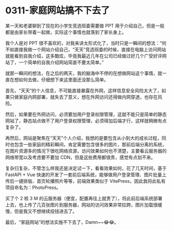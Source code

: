 # 0311-家庭网站搞不下去了

某一天和老婆聊到了现在的小学生竞选班委需要做 PPT 用于介绍自己，但是一般都是由家长带着一起做，实际这个事情也就落到了家长身上。

我个人是对 PPT 很不喜欢的，对我来讲太形式化了，当时只是一瞬间的想法：“何不如直接我做一个网站介绍自己，“天天”竞选班委的时候，直接在电脑上访问网站就能看到自我介绍，这多酷炫，毕竟我最近几年在公司已经做过好几个广受好评网站了，一个简单的自我介绍网站简直不要太简单。”

就那一瞬间的想法，在之后的两天，我的脑海中不停的在想做网站这个事情，就一直在想如何去做，仔细想下来这里面还没那么简单。

首先，“天天”的个人信息，不可能直接暴露在外网，这样信息安全风险太大了，如果只做家庭内网部署，就失去了意义，想在外网访问还得做内网穿透，也存在风险。

然后，如果要在外网访问，必须要加用户登录权限管理，这就不能只是简单的静态网站了，静态站点做不了用户登录权限管理，必须得加后端才行，这样就稍微有点复杂了。

再然后，网站是聚焦在“天天”个人介绍，我想的是要包含从小到大的成长过程，同时也包含一些家庭的精彩瞬间，肯定需要包含很多的图片，那前后端分离的系统，在图片资源多的情况下很吃网络资源，访问效果如何也不清楚，主要看云服务器的网络带宽以及考虑要不要加 CDN，但是这些费用都很贵，感觉有点划不来。

复杂归复杂，不管怎么样我还是决定试一下，看看效果如何，花了几天时间，基于 FastAPI + Vue 快速的开发了一套前后端系统，能够做用户登录管理、图片批量上传后一键排版、首页轮播照片等等，前端效果类似于 VitePress，因此我将此私有项目命名为：PhotoPress。

买了个 2 核 3 M 的云服务器（便宜，配置再往上就贵了），将此前后端系统部署上去，也上传了几百张图片到服务器，网站的访问效果非常拉跨，图片加载很缓慢，但是我又不想继续投钱进去了。

最后，“家庭网站”的想法实施不下去了，Damn~~😂😂。

